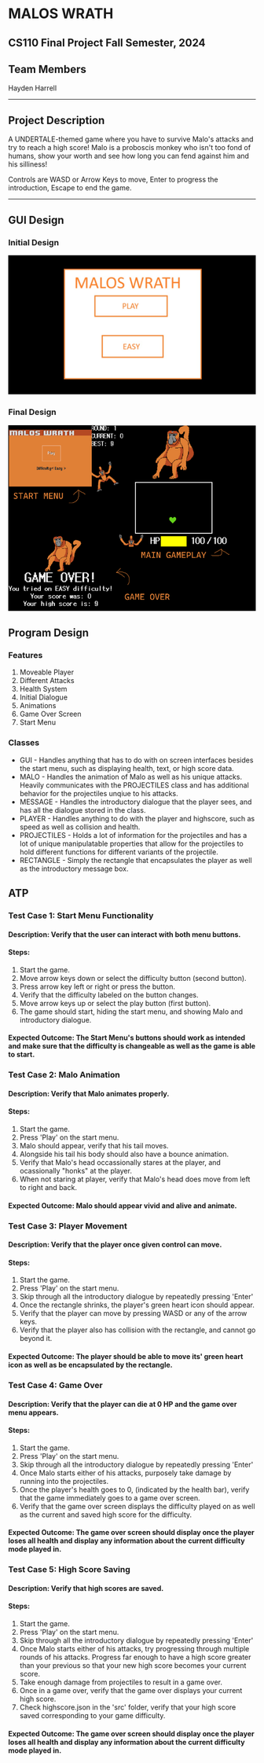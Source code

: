 

# MALOS WRATH
## CS110 Final Project Fall Semester, 2024

## Team Members

Hayden Harrell

***

## Project Description

A UNDERTALE-themed game where you have to survive Malo's attacks and try to reach a high score! Malo is a proboscis monkey who isn't too fond of humans, show your worth and see how long you can fend against him and his silliness!

Controls are WASD or Arrow Keys to move, Enter to progress the introduction, Escape to end the game.

***    

## GUI Design

### Initial Design

![initial gui](assets/gui.jpg)

### Final Design

![final gui](assets/finalgui.jpg)

## Program Design

### Features
1. Moveable Player
2. Different Attacks
3. Health System
4. Initial Dialogue
5. Animations
6. Game Over Screen
7. Start Menu

### Classes

- GUI - Handles anything that has to do with on screen interfaces besides the start menu, such as displaying health, text, or high score data.
- MALO - Handles the animation of Malo as well as his unique attacks. Heavily communicates with the PROJECTILES class and has additional behavior for the projectiles unqiue to his attacks.
- MESSAGE - Handles the introductory dialogue that the player sees, and has all the dialogue stored in the class.
- PLAYER - Handles anything to do with the player and highscore, such as speed as well as collision and health.
- PROJECTILES - Holds a lot of information for the projectiles and has a lot of unique manipulatable properties that allow for the projectiles to hold different functions for different variants of the projectile.
- RECTANGLE - Simply the rectangle that encapsulates the player as well as the introductory message box.

## ATP
### Test Case 1: Start Menu Functionality
#### Description: Verify that the user can interact with both menu buttons.
#### Steps:
1. Start the game.
2. Move arrow keys down or select the difficulty button (second button).
3. Press arrow key left or right or press the button.
4. Verify that the difficulty labeled on the button changes.
5. Move arrow keys up or select the play button (first button).
6. The game should start, hiding the start menu, and showing Malo and introductory dialogue.
#### Expected Outcome: The Start Menu's buttons should work as intended and make sure that the difficulty is changeable as well as the game is able to start.


### Test Case 2: Malo Animation
#### Description: Verify that Malo animates properly.
#### Steps:
1. Start the game.
2. Press 'Play' on the start menu.
3. Malo should appear, verify that his tail moves.
4. Alongside his tail his body should also have a bounce animation.
5. Verify that Malo's head occassionally stares at the player, and ocassionally "honks" at the player.
6. When not staring at player, verify that Malo's head does move from left to right and back.
#### Expected Outcome: Malo should appear vivid and alive and animate.

### Test Case 3: Player Movement
#### Description: Verify that the player once given control can move.
#### Steps:
1. Start the game.
2. Press 'Play' on the start menu.
3. Skip through all the introductory dialogue by repeatedly pressing 'Enter'
4. Once the rectangle shrinks, the player's green heart icon should appear.
5. Verify that the player can move by pressing WASD or any of the arrow keys.
6. Verify that the player also has collision with the rectangle, and cannot go beyond it.
#### Expected Outcome: The player should be able to move its' green heart icon as well as be encapsulated by the rectangle.
### Test Case 4: Game Over
#### Description: Verify that the player can die at 0 HP and the game over menu appears.
#### Steps:
1. Start the game.
2. Press 'Play' on the start menu.
3. Skip through all the introductory dialogue by repeatedly pressing 'Enter'
4. Once Malo starts either of his attacks, purposely take damage by running into the projectiles.
5. Once the player's health goes to 0, (indicated by the health bar), verify that the game immediately goes to a game over screen.
6. Verify that the game over screen displays the difficulty played on as well as the current and saved high score for the difficulty.
#### Expected Outcome: The game over screen should display once the player loses all health and display any information about the current difficulty mode played in.
### Test Case 5: High Score Saving
#### Description: Verify that high scores are saved.
#### Steps:
1. Start the game.
2. Press 'Play' on the start menu.
3. Skip through all the introductory dialogue by repeatedly pressing 'Enter'
4. Once Malo starts either of his attacks, try progressing through multiple rounds of his attacks. Progress far enough to have a high score greater than your previous so that your new high score becomes your current score.
5. Take enough damage from projectiles to result in a game over.
6. Once in a game over, verify that the game over displays your current high score.
7. Check highscore.json in the 'src' folder, verify that your high score saved corresponding to your game difficulty.
#### Expected Outcome: The game over screen should display once the player loses all health and display any information about the current difficulty mode played in.